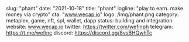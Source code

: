 slug: "phant"
date: "2021-10-18"
title: "phant"
logline: "play to earn. make money via crypto"
cta: "www.wecap.io"
logo: /img/phant.png
category: metaplex, game, nft, spl, wallet, dapp
status: building and integration
website: www.wecap.io
twitter: https://twitter.com/wefinph
telegram: https://t.me/wefinc
discord: https://discord.gg/8vsBHQwhTc